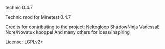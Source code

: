 technic 0.4.7

Technic mod for Minetest 0.4.7

Credits for contributing to the project:
Nekogloop
ShadowNinja
VanessaE
Nore/Novatux
kpoppel
And many others for ideas/inspiring 

License:
LGPLv2+
